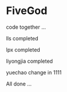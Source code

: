 # FiveGod
code together ...

lls  completed

lpx completed

liyongjia completed

yuechao change in 1111

All done ...